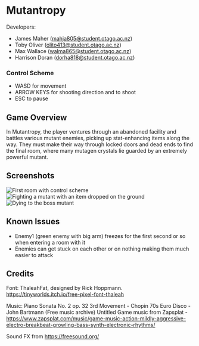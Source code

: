 # Mutantropy

Developers:
- James Maher (mahja805@student.otago.ac.nz)
- Toby Oliver (olito413@student.otago.ac.nz)
- Max Wallace (walma865@student.otago.ac.nz)
- Harrison Doran (dorha818@student.otago.ac.nz)

### Control Scheme

- WASD for movement
- ARROW KEYS for shooting direction and to shoot
- ESC to pause

## Game Overview

In Mutantropy, the player ventures through an abandoned facility and battles various mutant enemies, picking up stat-enhancing items along the way. They must make their way through locked doors and dead ends to find the final room, where many mutagen crystals lie guarded by an extremely powerful mutant.

## Screenshots

![First room with control scheme](Screenshots/screenshot1.png)
![Fighting a mutant with an item dropped on the ground](Screenshots/screenshot2.png)
![Dying to the boss mutant](Screenshots/screenshot3.png)

## Known Issues

- Enemy1 (green enemy with big arm) freezes for the first second or so when entering a room with it
- Enemies can get stuck on each other or on nothing making them much easier to attack

## Credits

Font: ThaleahFat, designed by Rick Hoppmann.  
https://tinyworlds.itch.io/free-pixel-font-thaleah

Music: 
Piano Sonata No. 2 op. 32 3rd Movement - Chopin
70s Euro Disco - John Bartmann (Free music archive)
Untitled Game music from Zapsplat - https://www.zapsplat.com/music/game-music-action-mildly-aggressive-electro-breakbeat-growling-bass-synth-electronic-rhythms/

Sound FX from https://freesound.org/
